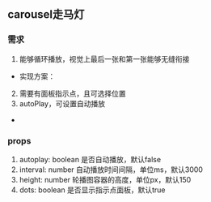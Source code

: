 ## carousel走马灯
### 需求
1. 能够循环播放，视觉上最后一张和第一张能够无缝衔接
- 实现方案：
2. 需要有面板指示点，且可选择位置
3. autoPlay，可设置自动播放
- 

### props
1. autoplay: boolean 是否自动播放，默认false
2. interval: number 自动播放时间间隔，单位ms，默认3000
3. height: number 轮播图容器的高度，单位px，默认150
4. dots: boolean 是否显示指示点面板，默认true